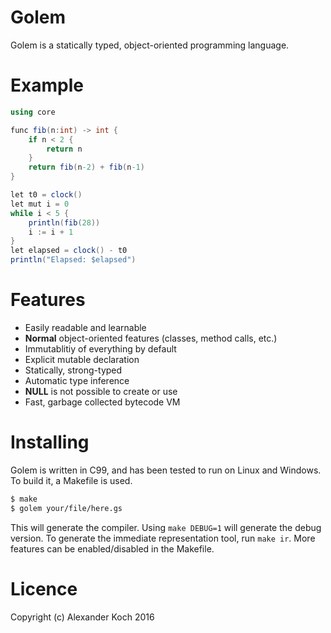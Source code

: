# Golem

Golem is a statically typed, object-oriented programming language.

# Example

```csharp
using core

func fib(n:int) -> int {
	if n < 2 {
		return n
	}
	return fib(n-2) + fib(n-1)
}

let t0 = clock()
let mut i = 0
while i < 5 {
	println(fib(28))
	i := i + 1
}
let elapsed = clock() - t0
println("Elapsed: $elapsed")

```

# Features

- Easily readable and learnable
- **Normal** object-oriented features (classes, method calls, etc.)
- Immutablitiy of everything by default
- Explicit mutable declaration
- Statically, strong-typed
- Automatic type inference
- **NULL** is not possible to create or use
- Fast, garbage collected bytecode VM

# Installing

Golem is written in C99, and has been tested to run on Linux and Windows.
To build it, a Makefile is used.

```sh
$ make
$ golem your/file/here.gs
```

This will generate the compiler.
Using `make DEBUG=1` will generate the debug version.
To generate the immediate representation tool, run `make ir`.
More features can be enabled/disabled in the Makefile.

# Licence

Copyright (c) Alexander Koch 2016
